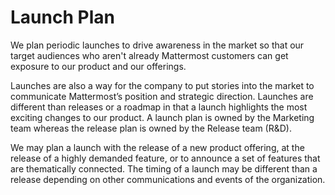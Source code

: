 # Launch Plan

We plan periodic launches to drive awareness in the market so that our target audiences who aren't already Mattermost customers can get exposure to our product and our offerings.

Launches are also a way for the company to put stories into the market to communicate Mattermost’s position and strategic direction. Launches are different than releases or a roadmap in that a launch highlights the most exciting changes to our product. A launch plan is owned by the Marketing team whereas the release plan is owned by the Release team (R&D).

We may plan a launch with the release of a new product offering, at the release of a highly demanded feature, or to announce a set of features that are thematically connected. The timing of a launch may be different than a release depending on other communications and events of the organization.
